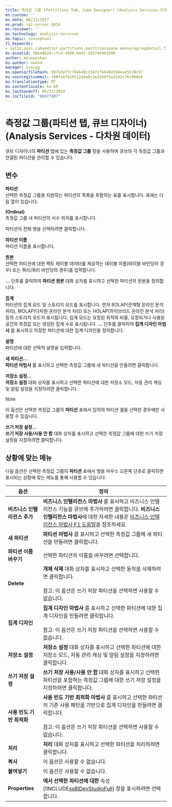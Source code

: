 ```yaml
---
title: 측정값 그룹 (Partitions Tab, Cube Designer) (Analysis Services-다차원 데이터) | Microsoft Docs
ms.custom: ''
ms.date: 06/13/2017
ms.prod: sql-server-2014
ms.reviewer: ''
ms.technology: analysis-services
ms.topic: conceptual
f1_keywords:
- sql12.asvs.cubeeditor.partitions.partitionspane.measuregroupdetail.f1
ms.assetid: 58e44b24-cfcd-4908-b445-d4374b961b98
author: minewiskan
ms.author: owend
manager: craigg
ms.openlocfilehash: 587b3ef7c784b48c1347276646d366eae5570c97
ms.sourcegitcommit: f40fa47619512a9a9c3e3258fda3242c76c008e6
ms.translationtype: MT
ms.contentlocale: ko-KR
ms.lasthandoff: 05/23/2019
ms.locfileid: "66077907"
---
```

# <a name="measure-groups-partitions-tab-cube-designer-analysis-services---multidimensional-data"></a>측정값 그룹(파티션 탭, 큐브 디자이너)(Analysis Services - 다차원 데이터)
  큐브 디자이너의 **파티션** 탭에 있는 **측정값 그룹** 창을 사용하여 큐브의 각 측정값 그룹과 연결된 파티션을 관리할 수 있습니다.  
  
## <a name="options"></a>변수  
 **파티션**  
 선택한 측정값 그룹을 지원하는 파티션의 목록을 포함하는 표를 표시합니다. 표에는 다음 열이 있습니다.  
  
 **(Ordinal)**  
 측정값 그룹 내 파티션의 서수 위치를 표시합니다.  
  
 파티션의 전체 행을 선택하려면 클릭합니다.  
  
 **파티션 이름**  
 파티션 이름을 표시합니다.  
  
 **원본**  
 선택한 파티션에 대한 팩트 테이블 데이터를 제공하는 테이블 이름(테이블 바인딩의 경우) 또는 쿼리(쿼리 바인딩의 경우)를 입력합니다.  
  
 **...** 단추를 클릭하여 **파티션 원본** 대화 상자를 표시하고 선택한 파티션의 원본을 정의합니다.  
  
 **집계**  
 파티션의 집계 모드 및 스토리지 모드를 표시합니다. 먼저 ROLAP(관계형 온라인 분석 처리), MOLAP(다차원 온라인 분석 처리) 또는 HOLAP(하이브리드 온라인 분석 처리) 등의 스토리지 모드가 표시됩니다. 집계 모드는 요청된 최적화 비율, 요청되거나 사용된 공간의 측정값 또는 생성된 집계 수로 표시됩니다. **...** 단추를 클릭하여 **집계 디자인 마법사** 를 표시하고 지정한 파티션에 대한 집계 디자인을 정의합니다.  
  
 **설명**  
 파티션에 대한 선택적 설명을 입력합니다.  
  
 **새 파티션...**  
 **파티션 마법사** 를 표시하고 선택한 측정값 그룹에 새 파티션을 만들려면 클릭합니다.  
  
 **저장소 설정...**  
 **저장소 설정** 대화 상자를 표시하고 선택한 파티션에 대한 저장소 모드, 자동 관리 캐싱 및 알림 설정을 지정하려면 클릭합니다.  
  
> [!NOTE]  
>  이 옵션은 선택한 측정값 그룹의 **파티션** 표에서 임의의 파티션 셀을 선택한 경우에만 사용할 수 있습니다.  
  
 **쓰기 저장 설정...**  
 **쓰기 저장 사용/사용 안 함** 대화 상자를 표시하고 선택한 측정값 그룹에 대한 쓰기 저장 설정을 지정하려면 클릭합니다.  
  
## <a name="context-menu"></a>상황에 맞는 메뉴  
 다음 옵션은 선택한 측정값 그룹의 **파티션** 표에서 행을 마우스 오른쪽 단추로 클릭하면 표시되는 상황에 맞는 메뉴를 통해 사용할 수 있습니다.  
  
|옵션|정의|  
|------------|----------------|  
|**비즈니스 인텔리전스 추가**|**비즈니스 인텔리전스 마법사** 를 표시하고 비즈니스 인텔리전스 기능을 큐브에 추가하려면 클릭합니다. **비즈니스 인텔리전스 마법사**에 대한 자세한 내용은 [비즈니스 인텔리전스 마법사 F1 도움말](business-intelligence-wizard-f1-help.md)을 참조하세요.|  
|**새 파티션**|**파티션 마법사** 를 표시하고 선택한 측정값 그룹에 새 파티션을 만들려면 클릭합니다.|  
|**파티션 이름 바꾸기**|선택한 파티션의 이름을 바꾸려면 선택합니다.|  
|**Delete**|**개체 삭제** 대화 상자를 표시하고 선택한 동작을 삭제하려면 클릭합니다.<br /><br /> 참고: 이 옵션은 쓰기 저장 파티션을 선택하면 사용할 수 없습니다.|  
|**집계 디자인**|**집계 디자인 마법사** 를 표시하고 선택한 파티션에 대한 집계 디자인을 만들려면 클릭합니다.<br /><br /> 참고: 이 옵션은 쓰기 저장 파티션을 선택하면 사용할 수 없습니다.|  
|**저장소 설정**|**저장소 설정** 대화 상자를 표시하고 선택한 파티션에 대한 저장소 모드, 자동 관리 캐싱 및 알림 설정을 지정하려면 클릭합니다.|  
|**쓰기 저장 설정**|**쓰기 저장 사용/사용 안 함** 대화 상자를 표시하고 선택한 파티션을 포함하는 측정값 그룹에 대한 쓰기 저장 설정을 지정하려면 클릭합니다.|  
|**사용 빈도 기반 최적화**|**사용 빈도 기반 최적화 마법사** 를 표시하고 선택한 파티션의 기존 사용 패턴을 기반으로 집계 디자인을 만들려면 클릭합니다.<br /><br /> 참고: 이 옵션은 쓰기 저장 파티션을 선택하면 사용할 수 없습니다.|  
|**처리**|**처리** 대화 상자를 표시하고 선택한 파티션을 처리하려면 클릭합니다.|  
|**복사**|이 옵션은 사용할 수 없습니다.|  
|**붙여넣기**|이 옵션은 사용할 수 없습니다.|  
|**Properties**|**에서 선택한 파티션에 대한** 속성 [!INCLUDE[ssBIDevStudioFull](../includes/ssbidevstudiofull-md.md)] 창을 표시하려면 선택합니다.|  
  
  
